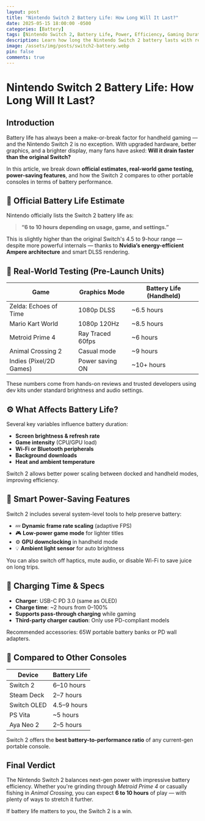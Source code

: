 ```yaml
---
layout: post
title: "Nintendo Switch 2 Battery Life: How Long Will It Last?"
date: 2025-05-15 18:00:00 -0500
categories: [Battery]
tags: [Nintendo Switch 2, Battery Life, Power, Efficiency, Gaming Duration]
description: Learn how long the Nintendo Switch 2 battery lasts with real game testing, official specs, and tips to extend your handheld gaming time.
image: /assets/img/posts/switch2-battery.webp
pin: false
comments: true
---
```


# Nintendo Switch 2 Battery Life: How Long Will It Last?

## Introduction

Battery life has always been a make-or-break factor for handheld gaming — and the Nintendo Switch 2 is no exception. With upgraded hardware, better graphics, and a brighter display, many fans have asked: **Will it drain faster than the original Switch?**

In this article, we break down **official estimates, real-world game testing, power-saving features**, and how the Switch 2 compares to other portable consoles in terms of battery performance.

## 🔋 Official Battery Life Estimate

Nintendo officially lists the Switch 2 battery life as:

> **“6 to 10 hours depending on usage, game, and settings.”**

This is slightly higher than the original Switch's 4.5 to 9-hour range — despite more powerful internals — thanks to **Nvidia’s energy-efficient Ampere architecture** and smart DLSS rendering.

## 🧪 Real-World Testing (Pre-Launch Units)

| Game                       | Graphics Mode        | Battery Life (Handheld) |
|----------------------------|----------------------|--------------------------|
| Zelda: Echoes of Time      | 1080p DLSS           | ~6.5 hours               |
| Mario Kart World           | 1080p 120Hz          | ~8.5 hours               |
| Metroid Prime 4            | Ray Traced 60fps     | ~6 hours                 |
| Animal Crossing 2          | Casual mode          | ~9 hours                 |
| Indies (Pixel/2D Games)    | Power saving ON      | ~10+ hours               |

These numbers come from hands-on reviews and trusted developers using dev kits under standard brightness and audio settings.

## ⚙️ What Affects Battery Life?

Several key variables influence battery duration:

- **Screen brightness & refresh rate**  
- **Game intensity** (CPU/GPU load)  
- **Wi-Fi or Bluetooth peripherals**  
- **Background downloads**  
- **Heat and ambient temperature**

Switch 2 allows better power scaling between docked and handheld modes, improving efficiency.

## 🧠 Smart Power-Saving Features

Switch 2 includes several system-level tools to help preserve battery:

- 💤 **Dynamic frame rate scaling** (adaptive FPS)  
- 🎮 **Low-power game mode** for lighter titles  
- ⚙️ **GPU downclocking** in handheld mode  
- 💡 **Ambient light sensor** for auto brightness

You can also switch off haptics, mute audio, or disable Wi-Fi to save juice on long trips.

## 🔌 Charging Time & Specs

- **Charger**: USB-C PD 3.0 (same as OLED)
- **Charge time**: ~2 hours from 0–100%
- **Supports pass-through charging** while gaming
- **Third-party charger caution**: Only use PD-compliant models

Recommended accessories: 65W portable battery banks or PD wall adapters.

## 🔁 Compared to Other Consoles

| Device         | Battery Life     |
|----------------|------------------|
| Switch 2       | 6–10 hours       |
| Steam Deck     | 2–7 hours        |
| Switch OLED    | 4.5–9 hours      |
| PS Vita        | ~5 hours         |
| Aya Neo 2      | 2–5 hours        |

Switch 2 offers the **best battery-to-performance ratio** of any current-gen portable console.

## Final Verdict

The Nintendo Switch 2 balances next-gen power with impressive battery efficiency. Whether you're grinding through *Metroid Prime 4* or casually fishing in *Animal Crossing*, you can expect **6 to 10 hours** of play — with plenty of ways to stretch it further.

If battery life matters to you, the Switch 2 is a win.